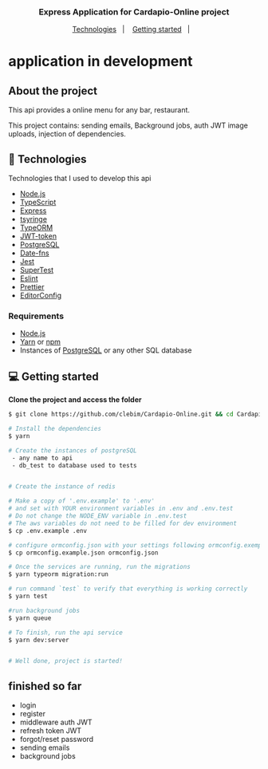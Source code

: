 <h3 align="center">
  Express Application for Cardapio-Online project
</h3>

<p align="center">
  <a href="#-technologies">Technologies</a>&nbsp;&nbsp;&nbsp;|&nbsp;&nbsp;&nbsp;
  <a href="#-getting-started">Getting started</a>&nbsp;&nbsp;&nbsp;|&nbsp;&nbsp;&nbsp;
</p>

# application in development

## About the project

This api provides a online menu for any bar, restaurant.

This project contains: sending emails, Background jobs, auth JWT
image uploads, injection of dependencies.

## 🚀 Technologies

Technologies that I used to develop this api

  - [Node.js](https://nodejs.org/en/)
  - [TypeScript](https://www.typescriptlang.org/)
  - [Express](https://expressjs.com/pt-br/)
  - [tsyringe](https://github.com/microsoft/tsyringe)
  - [TypeORM](https://typeorm.io/#/)
  - [JWT-token](https://jwt.io/)
  - [PostgreSQL](https://www.postgresql.org/)
  - [Date-fns](https://date-fns.org/)
  - [Jest](https://jestjs.io/)
  - [SuperTest](https://github.com/visionmedia/supertest)
  - [Eslint](https://eslint.org/)
  - [Prettier](https://prettier.io/)
  - [EditorConfig](https://editorconfig.org/)

### Requirements

- [Node.js](https://nodejs.org/en/)
- [Yarn](https://classic.yarnpkg.com/) or [npm](https://www.npmjs.com/)
- Instances of [PostgreSQL](https://www.postgresql.org/) or any other SQL database

## 💻 Getting started

**Clone the project and access the folder**

```bash
$ git clone https://github.com/clebim/Cardapio-Online.git && cd Cardapio-Online
```
```bash
# Install the dependencies
$ yarn

# Create the instances of postgreSQL
 - any name to api
 - db_test to database used to tests


# Create the instance of redis

# Make a copy of '.env.example' to '.env'
# and set with YOUR environment variables in .env and .env.test
# Do not change the NODE_ENV variable in .env.test
# The aws variables do not need to be filled for dev environment
$ cp .env.example .env

# configure ormconfig.json with your settings following ormconfig.exemple.json
$ cp ormconfig.example.json ormconfig.json

# Once the services are running, run the migrations
$ yarn typeorm migration:run

# run command `test` to verify that everything is working correctly
$ yarn test

#run background jobs
$ yarn queue

# To finish, run the api service
$ yarn dev:server


# Well done, project is started!
```

## finished so far
 - login
 - register
 - middleware auth JWT
 - refresh token JWT
 - forgot/reset password
 - sending emails
 - background jobs
